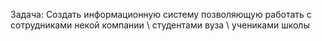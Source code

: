 Задача: Создать информационную систему позволяющую работать с сотрудниками некой компании \ студентами вуза \ учениками школы

